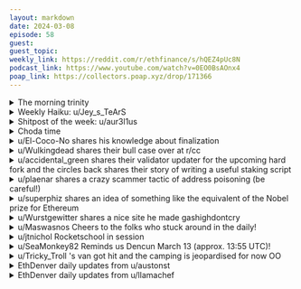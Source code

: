 ```yaml
---
layout: markdown
date: 2024-03-08
episode: 58
guest: 
guest_topic: 
weekly_link: https://reddit.com/r/ethfinance/s/hQEZ4pUc8N
podcast_link: https://www.youtube.com/watch?v=0EO0BsAOnx4
poap_link: https://collectors.poap.xyz/drop/171366
---
```



<details markdown=1>
<summary>The morning trinity</summary>
[View on Reddit →](https://reddit.com/r/ethfinance/comments/1b9gurw/comment/ktvqiav/)

[u/ETHdude8686](https://reddit.com/u/ETHdude8686)

> Ethereum

[u/HITMAN616](https://reddit.com/u/HITMAN616)

> $3889

[u/usesbinkvideo](https://reddit.com/u/usesbinkvideo)

> 89,573 hodlers subscribed (+11)

[u/domotheus](https://reddit.com/u/domotheus)

> 0.058161

[u/bagogel12](https://reddit.com/u/bagogel12)

> 540 days since The Merge.

</details>
<details markdown=1>
<summary>Weekly Haiku: u/Jey_s_TeArS</summary>
[View on Reddit →](https://reddit.com/r/ethfinance/comments/1b8n4nd/comment/kttzfty/)

*There's none his kin,*

*Tokens can't do the talkin,*

*A dead man walkin.*

</details>
<details markdown=1>
<summary>Shitpost of the week: u/aur3l1us</summary>
[View on Reddit →](https://reddit.com/r/ethfinance/comments/1b2t640/comment/ksnux6k/)

Now I lay me down to sleep, I pray that Wall St. will pump my ETH. But even if the ETFs should fail, I know and I trust in good ol’ retail.

</details>
<details markdown=1>
<summary>Choda time</summary>
[View on Reddit →](https://reddit.com/r/ethfinance/comments/1b8n4nd/comment/ktsf8nu/)

[u/clamchoda](https://reddit.com/u/clamchoda):

༼ つ ◕_◕ ༽つ ETH TAKE MY ENERGY ༼ つ ◕_◕ ༽つ

</details>
<details markdown=1>
<summary>u/El-Coco-No shares his knowledge about finalization</summary>
[View on Reddit →](https://reddit.com/r/ethfinance/comments/1b2t640/daily_general_discussion_february_29_2024/ksow2ll/)

Finalization

I’ve just been learning more about finalization and had a few ah-ha moments that made me very happy. I figured I’d share them here and also ask anyone to check my thinking. 

Finalization is not some magic 2/3 number, where an *almost* finalized block just needs to get over that hump of 2/3 of the validators attesting to it and then it’s safe. It’s just a line that we’ve chosen to define and say “here’s a good bar to meet and we can say the block is “finalized.” 

So what is it and why does it matter?

The beacon chain chooses one validator at random to propose a block in each 12-second slot of the blockchain. That validator is the only one who can propose a block, and they can only propose one block. If they propose more than one block for the same slot, they get slashed and force-exited as a validator.

The interesting thing to note here is that an Ethereum block reorg only has two possible outcomes: the proposed block or an empty block. That differs from Bitcoin, in which reorged blocks contain different transactions and were proposed by different miners. 

Anyway…blocks are only validated by a fraction of the existing validators, as each validator only attests to 1 out of every 32 blocks. This is a way to keep Ethereum nimble, as requiring each validator to attest to each block would bog down the network. 

However, at the end of every 32 block section (32 blocks is an “epoch”), there is a block called a “checkpoint.” When a validator casts their 1-out-of-every-32 blocks vote, they also cast a vote attesting to the last checkpoint. When a checkpoint garners attestations from 2/3 of all validators in existence, that checkpoint (and every block before it) is considered “justified.” 

And when two checkpoints in a row are justified (which naturally takes at minimum of two epochs or 12.8 minutes), the oldest of the two justified blocks is considered “finalized” along with every block that preceded it. 

So why is this important? Because of the double vote slashing offense. 

Each validator can only vote one way per block. They can’t change their vote, or a double vote slashing occurs. When a validator is slashed, they lose around .5 eth and are forced-exited after a certain amount of delayed time. This time delay allows the protocol to see who else is being penalized around the same time period. If there are many slashing offenses, the protocol assumes they were colluding to attack the network, and the slashing offenses start to get angry and impose an additional penalty. It’s important  to understand the formula for this additional penalty. It’s:

validator_balance * 3 * fraction_of_validators_slashed

In other words, if you’re the only offender, your additional penalty is negligible. However, if at least 1/3 of the other validators were also slashed around the same time, you lose *all of your stake*. (This is one reason that it’s so stupid to be running a super majority client, but I digress).

So let’s look at this in terms of a justified block. Most conservative case: 

A block is justified because exactly 2/3 validators have attested to it (and the other 1/3 haven’t voted yet). In order to get reorged, 2/3 + 1 validators need to attest to a different block in that slot. We’ll, 1/3 of validators are still free to vote, but to get the other 1/3 + 1 validators, 1/3 + 1 of all total validators will need to cast a second vote. They can do this, but they’ll get slashed. And a quick look at our handy formula above tells you this will result in a total slashing event of all of these validators’ shit. 

And if it’s this costly to change a justified block, imagine how difficult it would be to reorg a finalized one. The details get a little tricky here for me, but I believe it would require over 2/3 of all validators losing all of their stake. Right now, that’s $73 billion dollars worth of security. Not only would the benefit of coordinating this attack have to be worth more than $73 billion, but the attacker would also have to corrupt over 2/3 of the decentralized validators of Ethereum. That last statement is the reason that decentralization matters in Ethereum, and why home stakers are soooooo important. Ethereum needs to be able to withstand a full on moloch attack worth all the money that will ever be settled on top of the chain. Since we like to think that’s the entire world’s economy, the value of the eth securing the network by validators will only take us so far. Decentralization does the rest.

</details>
<details markdown=1>
<summary>u/Wulkingdead shares their bull case over at r/cc</summary>
[View on Reddit →](https://reddit.com/r/ethfinance/comments/1b3n2y3/daily_general_discussion_march_1_2024/ksvne1w/)

i made a 'my bull case for Ethereum' post in r/cc if any of you are interested, or have any corrections :D

somehow i spent 2 hours on making that post LOL! Also posted on eth subreddits but check out the r/cc one ;)

</details>
<details markdown=1>
<summary>u/accidental_green shares their validator updater for the upcoming hard fork and the circles back shares their story of writing a useful staking script</summary>
[View on Reddit →](https://reddit.com/r/ethfinance/comments/1b4h3wq/daily_general_discussion_march_2_2024/kt01amw/)

To help validators with the upcoming hard fork, I improved my open source [Validator Updater](https://github.com/accidental-green/validator-updater) so everyone can easily update their validator in under a minute!

Detailed instructions can be found on the [Ethstaker post](https://reddit.com/r/ethstaker/comments/1b4o4ja/automated_validator_update_tool/), quick summary below.

**Note:** The updater is adapted from Somer Esat's guides, and saves the updated binaries to /usr/local/bin. If you have a different setup, you can move the binaries to your desired location after download.

**Validator Updater Summary:**

1. Select Execution Client: (Besu, Geth, Nethermind)
2. Select Consensus Client: (Lighthouse, Nimbus, Prysm, Teku)
3. Update MEV-boost? (Yes/No)
4. Click "Update"

That's it, updates process in the terminal and you can be back online before missing a single attestation!

Feel free to check out my other open source Ethereum projects:

[Validator Install](https://github.com/accidental-green/validator-install) - Install a full validator from fresh Ubuntu in minutes  
[Client Switcher](https://github.com/accidental-green/client-switcher) - Instantly switch execution clients to improve client diversity

All code is open source but has not been audited, so any testing/feedback is always appreciated.

---

[View on Reddit →](https://reddit.com/r/ethfinance/comments/1b63kgo/daily_general_discussion_march_4_2024/ktaw87p/)

A Prysm dev forked my code!

I wanted to share my story in case anyone here is considering contributing to Ethereum and isn't sure how to get started.

So to start, I'm not a programmer. I was the "Excel guy" at the office because I knew how to do vlookups. I started dabbling in VBA and eventually wrote a macro to take an Ethereum address and lookup the balance using Etherscan API.

One day while updating my validator, I decided to try a Python script rather than copy/paste the 10 commands. I ran the script and was shocked it actually worked. I slowly added more clients and eventually created the [validator-updater](https://github.com/accidental-green/validator-updater).

I figured if I could write a script to update, maybe I could write a script that took commands from Somer Esat's guides and create a full [validator-install](https://github.com/accidental-green/validator-install) script.

It took a few months, but I finally got it working. I decided to create a Github account and share on Ethstaker. People responded positively, but no one actually wanted to run it (would you trust your 32 ETH to a random script on Github?)

It was pretty disappointing to know I created something that made staking 100x easier, but no one wanted to run it. I made updates, added clients, but in the end it felt like I was screaming into the void (props to u/superphiz for saying he liked my project and encouraging me to continue working on it).

Eventually [u/nixorokish](https://reddit.com/u/nixorokish) at Ethstaker reached out and said they liked my initiative and wanted to send some DAI as a thank you. Once that DAI hit my wallet I remember thinking I made it, I'm officially on the Ethereum payroll!

A few months later, I got a notification that someone created a pull request on my repository. I went to investigate and noticed it was Preston Van Loon (Prysm dev) [fixing a typo](https://github.com/accidental-green/validator-install/pull/4) in my validator install code. Pushing the merge button made me feel like an actual developer.

He also forked my repository, which means it's now hosted on his[ Github](https://github.com/prestonvanloon/validator-install). That was a major boost to my confidence and Github street cred.

u/hanniabu reached out and suggested adding a keystore import to the installer. I worked up a few changes and he graciously reviewed the code and provided valuable feedback.

As the client diversity stuff became popular, I created [client-switcher](https://github.com/accidental-green/client-switcher) to help people switch execution clients with a single click. It was well received and multiple people reached out saying they were able to successfully switch to a minority client.

Recently u/coincashew forked my code and created their own one line installer, mentioning that because of my code they were able to write the whole thing in a single day. People were actually building off my code, and the idea of open source started to make more sense. 

So what's the point in writing all this? I'm not really sure. I spent years as a silent observer of this sub, so decided it's finally time to share my story and maybe inspire someone to start that project they've been thinking about.

This hasn't been very lucrative financially, but it's nice knowing I've contributed to Ethereum and made staking a bit more accessible. Not sure where it goes from here, but I'm cleaning up the code in hopes to eventually have it audited.

Thanks to everyone who provided guidance and encouragement. This really is a special corner of the internet, and I'm happy to be a part of it!

</details>
<details markdown=1>
<summary>u/plaenar shares a crazy scammer tactic of address poisoning (be careful!)</summary>
[View on Reddit →](https://reddit.com/r/ethfinance/comments/1b4h3wq/daily_general_discussion_march_2_2024/kt14h6q/)

Be careful, someone is address poisoning transactions pretty efficiently.  I sent some ETH from wallet A to a new wallet B, and after the transaction went through, someone sent me a dust amount of ETH to wallet A.  The scammer's address has the same first 4 and last 4 characters as wallet B.  Now I have to be really careful not to accidentally send anything to the scammer's address.

Its alarming because of how quickly they did it, being able to brute force a vanity address with 8 matching characters, fund it, have the txs go through within a minute.

</details>
<details markdown=1>
<summary>u/superphiz shares an idea of something like the equivalent of the Nobel prize for Ethereum</summary>
[View on Reddit →](https://reddit.com/r/ethfinance/comments/1b59xrs/daily_general_discussion_march_3_2024/kt55q90/)

> Free idea: a few years ago, someone told me they'd like to see a Nobel Prize equivalent for Ethereum, but it hasn't happened yet.
> 
> The chain will turn 10 years old in \~18 months, which seems like great timing for this! It gives enough time to make it happen properly, too 😄

\- [Tim Beiko](https://twitter.com/TimBeiko/status/1762888487496466713)

I really love this idea and could see it being something that EthFinance and/or the EVMaverick's spearheaded.

</details>
<details markdown=1>
<summary>u/Wurstgewitter shares a nice site he made gashighdontcry</summary>
[View on Reddit →](https://reddit.com/r/ethfinance/comments/1b59xrs/daily_general_discussion_march_3_2024/kt6ztfw/)

Hi guys, I am currently building a little website, mostly to improve my typescript and next.js skills. I am a backend dev trying to get more into frontends for a while, partly because of my job.

 I wanted to come up with an educational page about ethereum gas and L2s. The main points I want to bring across are how gas cost is not the same for every transaction, but depends on the type of transaction and especially the gas limit. Also I wanted to cover L2s and have an interactive option to compare the gas prices between L1 <> L2 (so far only mainnet and arbitrum)

  
There is a lot of confusion among newcomers about these topics, and maybe a website like this will help someone. I know there are similar pages, but as I said I mostly needed an excuse to build something haha.

Check out my prototype here [gashighdontcry.net](http://gashighdontcry.net)

Mobile view works but is not optimized yet.

While working on it I noticed that the arbiscan api always returns 0.1GWei for the gas price, so that part is kinda static, but afaik there is no better way to estimate arbitrum gas.

When you have ideas for more content, or notice bugs or whatever let me know!

</details>
<details markdown=1>
<summary>u/Maswasnos Cheers to the folks who stuck around in the daily!</summary>
[View on Reddit →](https://reddit.com/r/ethfinance/comments/1b63kgo/daily_general_discussion_march_4_2024/ktdcxry/)

Pretty incredible to be closing in on $4k again after 2 years. Cheers to the folks who stuck around in the daily, I wasn't as active as I was in 2021/22 but I still read it almost every day.

</details>
<details markdown=1>
<summary>u/jtnichol Rocketschool in session</summary>
[View on Reddit →](https://reddit.com/r/ethfinance/comments/1b6y3ja/daily_general_discussion_march_5_2024/ktgwgu2/)

Rocket School now Live! EVMavericks ManeNet DAO + EthStaker + Rocket Pool - Class Is In Session!

💓♻️ <https://twitter.com/ProDJKC/status/1765032313962811697>

<https://nitter.net/ProDJKC/status/1765032313962811697>

📺 <https://youtu.be/uue49JOSqjg>

<https://therocketschool.xyz/>

</details>
<details markdown=1>
<summary>u/SeaMonkey82 Reminds us Dencun March 13 (approx. 13:55 UTC)!</summary>
[View on Reddit →](https://reddit.com/r/ethfinance/comments/1b7se02/daily_general_discussion_march_6_2024/ktkmrsk/)

Reminder:  

>[Dencun will activate on the Ethereum mainnet at epoch 269568, occuring on March 13, 2024 at 13:55 UTC. Node operators & stakers must upgrade their software to releases listed in this announcement.](https://blog.ethereum.org/2024/02/27/dencun-mainnet-announcement)

</details>
<details markdown=1>
<summary>u/Tricky_Troll 's van got hit and the camping is jeopardised for now OO</summary>
[View on Reddit →](https://reddit.com/r/ethfinance/comments/1b6y3ja/daily_general_discussion_march_5_2024/kthvj0q/)

Sorry guys, this is my fault. My van has been damaged after someone reversed into it and the door won’t close properly so camping has been jeopardised. I will do everything in my power to get the old girl up and running again so camping and the subsequent bull run can continue. Thank you for your understanding.

—(This is not a joke)—

</details>
<details markdown=1>
<summary>EthDenver daily updates from u/austonst</summary>

- [Day 1](https://reddit.com/r/ethfinance/comments/1azgo7x/daily_general_discussion_february_25_2024/ks1dbu7/)
- [Day 2](https://reddit.com/r/ethfinance/comments/1b0acur/daily_general_discussion_february_26_2024/ks6o82l/)
- [Day 3](https://reddit.com/r/ethfinance/comments/1b14ls9/daily_general_discussion_february_27_2024/ksc9cxy/)
- [Day 4](https://reddit.com/r/ethfinance/comments/1b1ys3b/daily_general_discussion_february_28_2024/ksi3epo/)
- [Day 5](https://reddit.com/r/ethfinance/comments/1b2t640/daily_general_discussion_february_29_2024/ksnr3ia/)
- [Day 6](https://reddit.com/r/ethfinance/comments/1b3n2y3/daily_general_discussion_march_1_2024/kstn5c3/)
- [Day 7](https://reddit.com/r/ethfinance/comments/1b4h3wq/daily_general_discussion_march_2_2024/ksz4kat/)
- [Day 8](https://reddit.com/r/ethfinance/comments/1b59xrs/daily_general_discussion_march_3_2024/kt458jx/)
- [Day 9](https://reddit.com/r/ethfinance/comments/1b63kgo/daily_general_discussion_march_4_2024/kt9lj44/)

</details>
<details markdown=1>
<summary>EthDenver daily updates from u/llamachef</summary>

- [Day 4](https://reddit.com/r/ethfinance/comments/1b1ys3b/daily_general_discussion_february_28_2024/kslfszw/)
- [Day 6](https://reddit.com/r/ethfinance/comments/1b3n2y3/daily_general_discussion_march_1_2024/ksx6mu5/)
- [Day 7](https://reddit.com/r/ethfinance/comments/1b4h3wq/daily_general_discussion_march_2_2024/kt2imfw/)

</details>
